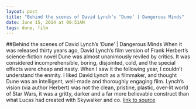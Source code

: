 ```yaml
---
layout: post
title: "Behind the scenes of David Lynch’s ‘Dune’ | Dangerous Minds"
date: June 15, 2014 at 09:51AM
tags: dune, film
---
```

##Behind the scenes of David Lynch’s ‘Dune’ | Dangerous Minds
When it was released thirty years ago, David Lynch’s film version of Frank Herbert’s science-fiction novel Dune was almost unanimously reviled by critics. It was considered incomprehensible, boring, disjointed, cold, and the special effects were cheap and nasty. When I saw it the following year, I couldn’t understand the enmity. I liked David Lynch as a filmmaker, and thought Dune was an intelligent, well-made and thoroughly engaging film. Lynch’s vision (via author Herbert) was not the clean, pristine, plastic, over-lit world of Star Wars, it was a gritty, darker and a far more believable construct than what Lucas had created with Skywalker and co.
[link to source](http://ift.tt/RHbWGm) 

